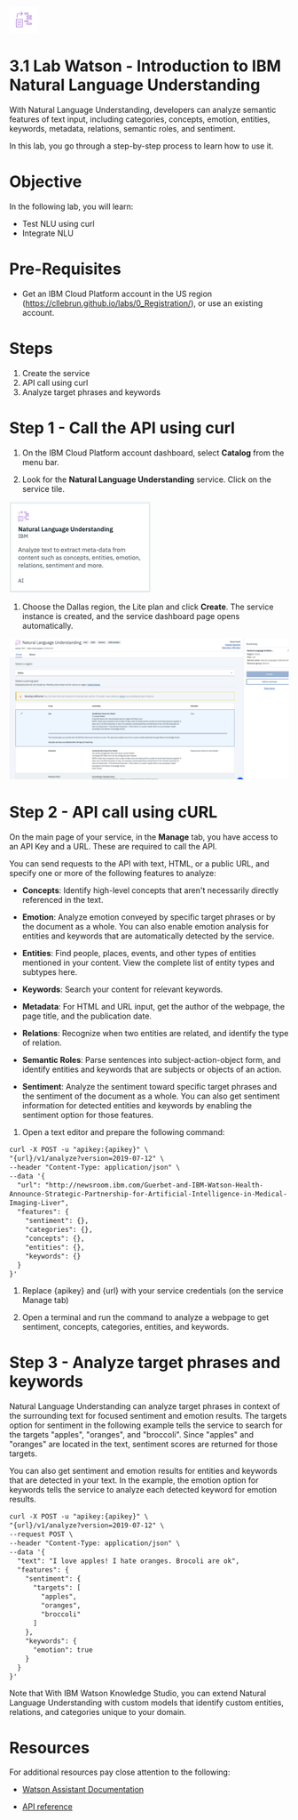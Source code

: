 ![](./images/icon.png)

# 3.1 Lab Watson - Introduction to IBM Natural Language Understanding

With Natural Language Understanding, developers can analyze semantic features of text input, including categories, concepts, emotion, entities, keywords, metadata, relations, semantic roles, and sentiment.


In this lab, you go through a step-by-step process to learn how to use it.


# Objective

In the following lab, you will learn:


+ Test NLU using curl
+ Integrate NLU


# Pre-Requisites

+ Get an IBM Cloud Platform account in the US region (https://cllebrun.github.io/labs/0_Registration/), or use an existing account.


# Steps

1. Create the service
2. API call using curl
3. Analyze target phrases and keywords



# Step 1 - Call the API using curl

1. On the IBM Cloud Platform account dashboard, select **Catalog** from the menu bar.

1. Look for the **Natural Language Understanding** service. Click on the service tile.

  ![](./images/service.png)

1. Choose the Dallas region, the Lite plan and click **Create**. The service instance is created, and the service dashboard page opens automatically.

  ![](./images/service-creation.png)



# Step 2 - API call using cURL

On the main page of your service, in the **Manage** tab, you have access to an API Key and a URL. These are required to call the API.

You can send requests to the API with text, HTML, or a public URL, and specify one or more of the following features to analyze:

  - **Concepts**:
Identify high-level concepts that aren't necessarily directly referenced in the text.

  - **Emotion**:
Analyze emotion conveyed by specific target phrases or by the document as a whole. You can also enable emotion analysis for entities and keywords that are automatically detected by the service.

  - **Entities**:
Find people, places, events, and other types of entities mentioned in your content. View the complete list of entity types and subtypes here.

  - **Keywords**:
Search your content for relevant keywords.

  - **Metadata**:
For HTML and URL input, get the author of the webpage, the page title, and the publication date.

  - **Relations**:
Recognize when two entities are related, and identify the type of relation.

  - **Semantic Roles**:
Parse sentences into subject-action-object form, and identify entities and keywords that are subjects or objects of an action.

  - **Sentiment**:
Analyze the sentiment toward specific target phrases and the sentiment of the document as a whole. You can also get sentiment information for detected entities and keywords by enabling the sentiment option for those features.


1.  Open a text editor and prepare the following command:

  ```
  curl -X POST -u "apikey:{apikey}" \
  "{url}/v1/analyze?version=2019-07-12" \
  --header "Content-Type: application/json" \
  --data '{
    "url": "http://newsroom.ibm.com/Guerbet-and-IBM-Watson-Health-Announce-Strategic-Partnership-for-Artificial-Intelligence-in-Medical-Imaging-Liver",
    "features": {
      "sentiment": {},
      "categories": {},
      "concepts": {},
      "entities": {},
      "keywords": {}
    }
  }'

  ```

1. Replace {apikey} and {url} with your service credentials (on the service Manage tab)

1. Open a terminal and run the command to analyze a webpage to get sentiment, concepts, categories, entities, and keywords.


# Step 3 - Analyze target phrases and keywords

Natural Language Understanding can analyze target phrases in context of the surrounding text for focused sentiment and emotion results. The targets option for sentiment in the following example tells the service to search for the targets "apples", "oranges", and "broccoli". Since "apples" and "oranges" are located in the text, sentiment scores are returned for those targets.

You can also get sentiment and emotion results for entities and keywords that are detected in your text. In the example, the emotion option for keywords tells the service to analyze each detected keyword for emotion results.

```
curl -X POST -u "apikey:{apikey}" \
"{url}/v1/analyze?version=2019-07-12" \
--request POST \
--header "Content-Type: application/json" \
--data '{
  "text": "I love apples! I hate oranges. Brocoli are ok",
  "features": {
    "sentiment": {
      "targets": [
        "apples",
        "oranges",
        "broccoli"
      ]
    },
    "keywords": {
      "emotion": true
    }
  }
}'

```

Note that With IBM Watson Knowledge Studio, you can extend Natural Language Understanding with custom models that identify custom entities, relations, and categories unique to your domain.

# Resources

For additional resources pay close attention to the following:

- [Watson Assistant Documentation](https://console.bluemix.net/docs/services/assistant/getting-started.html#getting-started)

- [API reference](https://cloud.ibm.com/apidocs/natural-language-understanding/natural-language-understanding?_ga=2.150567798.1595110995.1575383823-679962596.1538488997&cm_mc_uid=66302025876115544728192&cm_mc_sid_50200000=22044011575383822411&cm_mc_sid_52640000=51483141575383822413)
